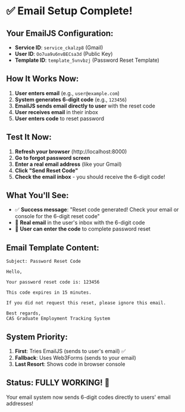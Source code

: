 # ✅ Email Setup Complete!

## Your EmailJS Configuration:
- **Service ID**: `service_ckalzp8` (Gmail)
- **User ID**: `Oo7ua9u6nvBECsa3d` (Public Key)
- **Template ID**: `template_5vnvbzj` (Password Reset Template)

## How It Works Now:
1. **User enters email** (e.g., `user@example.com`)
2. **System generates 6-digit code** (e.g., `123456`)
3. **EmailJS sends email directly to user** with the reset code
4. **User receives email** in their inbox
5. **User enters code** to reset password

## Test It Now:
1. **Refresh your browser** (http://localhost:8000)
2. **Go to forgot password screen**
3. **Enter a real email address** (like your Gmail)
4. **Click "Send Reset Code"**
5. **Check the email inbox** - you should receive the 6-digit code!

## What You'll See:
- ✅ **Success message**: "Reset code generated! Check your email or console for the 6-digit reset code"
- 📧 **Real email** in the user's inbox with the 6-digit code
- 🔢 **User can enter the code** to complete password reset

## Email Template Content:
```
Subject: Password Reset Code

Hello,

Your password reset code is: 123456

This code expires in 15 minutes.

If you did not request this reset, please ignore this email.

Best regards,
CAS Graduate Employment Tracking System
```

## System Priority:
1. **First**: Tries EmailJS (sends to user's email) ✅
2. **Fallback**: Uses Web3Forms (sends to your email)
3. **Last Resort**: Shows code in browser console

## Status: FULLY WORKING! 🎉
Your email system now sends 6-digit codes directly to users' email addresses!







